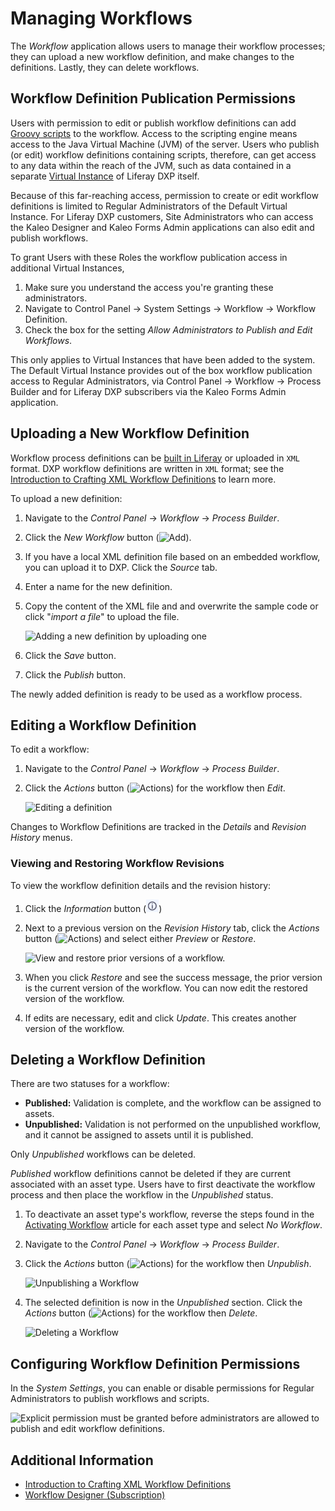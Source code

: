 # Managing Workflows

The _Workflow_ application allows users to manage their workflow processes; they can upload a new workflow definition, and make changes to the definitions. Lastly, they can delete workflows.

## Workflow Definition Publication Permissions

Users with permission to edit or publish workflow definitions can add [Groovy scripts](../../../system-administration/using-the-script-engine/using-the-script-engine.md) to the workflow. Access to the scripting engine means access to the Java Virtual Machine (JVM) of the server. Users who publish (or edit) workflow definitions containing scripts, therefore, can get access to any data within the reach of the JVM, such as data contained in a separate [Virtual Instance](../../../system-administration/virtual-instances.md) of Liferay DXP itself. 

Because of this far-reaching access, permission to create or edit workflow definitions is limited to Regular Administrators of the Default Virtual Instance. For Liferay DXP customers, Site Administrators who can access the Kaleo Designer and Kaleo Forms Admin applications can also edit and publish workflows.

To grant Users with these Roles the workflow publication access in additional Virtual Instances,

1. Make sure you understand the access you're granting these administrators.
1. Navigate to Control Panel &rarr; System Settings &rarr; Workflow &rarr; Workflow Definition. 
1. Check the box for the setting _Allow Administrators to Publish and Edit Workflows_.

This only applies to Virtual Instances that have been added to the system. The Default Virtual Instance provides out of the box workflow publication access to Regular Administrators, via Control Panel &rarr; Workflow &rarr; Process Builder and for Liferay DXP subscribers via the Kaleo Forms Admin application.

## Uploading a New Workflow Definition

Workflow process definitions can be [built in Liferay](./building-workflows.md) or uploaded in `XML` format. DXP workflow definitions are written in `XML` format; see the [Introduction to Crafting XML Workflow Definitions](https://help.liferay.com/hc/articles/360029147791-Introduction-to-Crafting-XML-Workflow-Definitions) to learn more.

To upload a new definition:

1. Navigate to the _Control Panel_ &rarr; _Workflow_ &rarr; _Process Builder_.
1. Click the _New Workflow_ button (![Add](../../../images/icon-add.png)).
1. If you have a local XML definition file based on an embedded workflow, you can upload it to DXP. Click the _Source_ tab.
1. Enter a name for the new definition.
1. Copy the content of the XML file and and overwrite the sample code or click "_import a file_" to upload the file.

    ![Adding a new definition by uploading one](./managing-workflows/images/01.png)

1. Click the _Save_ button.
1. Click the _Publish_ button.

The newly added definition is ready to be used as a workflow process.

## Editing a Workflow Definition

To edit a workflow:

1. Navigate to the _Control Panel_ &rarr; _Workflow_ &rarr; _Process Builder_.
1. Click the _Actions_ button (![Actions](../../../images/icon-actions.png)) for the workflow then _Edit_.

    ![Editing a definition](./managing-workflows/images/03.png)

Changes to Workflow Definitions are tracked in the _Details_ and _Revision History_ menus.

### Viewing and Restoring Workflow Revisions

To view the workflow definition details and the revision history:

1. Click the *Information* button (![Information](../../../images/icon-information.png))
1. Next to a previous version on the _Revision History_ tab, click the *Actions* button (![Actions](../../../images/icon-actions.png)) and select either *Preview* or *Restore*.

    ![View and restore prior versions of a workflow.](./managing-workflows/images/02.png)

1. When you click *Restore* and see the success message, the prior version is the current version of the workflow. You can now edit the restored version of the workflow.
1. If edits are necessary, edit and click *Update*. This creates another version of the workflow.

## Deleting a Workflow Definition

There are two statuses for a workflow:

* **Published:** Validation is complete, and the workflow can be assigned to assets.
* **Unpublished:** Validation is not performed on the unpublished workflow, and it cannot be assigned to assets until it is published.

Only *Unpublished* workflows can be deleted.

_Published_ workflow definitions cannot be deleted if they are current associated with an asset type. Users have to first deactivate the workflow process and then place the workflow in the _Unpublished_ status.

1. To deactivate an asset type's workflow, reverse the steps found in the [Activating Workflow](./activating-workflow.md) article for each asset type and select _No Workflow_.
1. Navigate to the _Control Panel_ &rarr; _Workflow_ &rarr; _Process Builder_.
1. Click the _Actions_ button (![Actions](../../../images/icon-actions.png)) for the workflow then _Unpublish_.

    ![Unpublishing a Workflow](./managing-workflows/images/04.png)

1. The selected definition is now in the _Unpublished_ section. Click the _Actions_ button (![Actions](../../../images/icon-actions.png)) for the workflow then _Delete_.

    ![Deleting a Workflow](./managing-workflows/images/05.png)

## Configuring Workflow Definition Permissions

In the _System Settings_, you can enable or disable permissions for Regular Administrators to publish workflows and scripts.

![Explicit permission must be granted before administrators are allowed to publish and edit workflow definitions.](./managing-workflows/images/06.png)

## Additional Information

* [Introduction to Crafting XML Workflow Definitions](https://help.liferay.com/hc/articles/360029147791-Introduction-to-Crafting-XML-Workflow-Definitions)
* [Workflow Designer (Subscription)](https://help.liferay.com/hc/articles/360028821892-Workflow-Designer)
